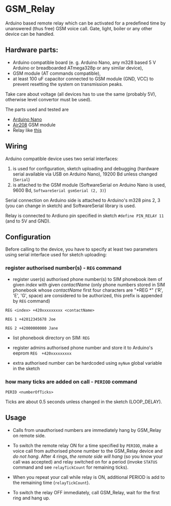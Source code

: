 # GSM_Relay
Arduino based remote relay which can be activated for a predefined time by unanswered (thus free) GSM voice call. 
Gate, light, boiler or any other device can be handled.

## Hardware parts:

- Arduino compatible board (e. g.  Arduino Nano, any m328 based 5 V Arduino or breadboarded ATmega328p or any similar device), 
- GSM module (AT commands compatible),
- at least 100 uF capacitor connected to  GSM module (GND, VCC) to prevent resetting the system on transmission peaks.

Take care about voltage (all devices has to use the same (probably 5V), otherwise level convertor must be used). 

The parts used and tested are
- [Arduino Nano](http://store.arduino.cc/products/arduino-nano)
- [Air208](https://fccid.io/2AEGG-AIR208/User-Manual/User-Manual-3829903) GSM module
- Relay like [this](https://arduinogetstarted.com/tutorials/arduino-relay)



## Wiring 
Arduino compatible device uses two serial interfaces: 
1. is used for configuration, sketch uploading and debugging (hardware serial available via USB on Arduino Nano), 19200 Bd unless changed (`Serial`)
2. is attached to the GSM module (SoftwareSerial on Arduino Nano is used, 9600 Bd, `SoftwareSerial gsmSerial (2, 3)`)
 
Serial connection on Arduino side is attached to Arduino's m328 pins 2, 3 (you can change in sketch) and SoftwareSerial library is used. 

Relay is connected to Ardiuno pin specified in sketch `#define PIN_RELAY 11` (and to 5V and GND).



## Configuration
Before calling to the device, you have to specify at least two parameters using serial interface used for sketch uploading:

### register authorised number(s) -  `REG` command

- register user(s)  authorised phone number(s) to SIM phonebook item of given *index* with given *contactName* (only phone numbers stored in SIM phonebook whose *contactName*  first four characters are  "*REG *" ('R', 'E', 'G', space) are considered to be authorized, this prefix is appended by `REG` command)

`REG <index> +420xxxxxxxxx <contactName>`

`REG 1 +42012345678 Joe`

`REG 2 +42000000000 Jane`

- list phonebook directory on SIM:
`REG` 

- register admins authorised phone number and store it to Arduino's eeprom 
`REG  +420xxxxxxxxx`

- extra authorised number can be hardcoded using `myNum` global variable in the sketch
        

### how many ticks are added on call - `PERIOD` command

`PERID <numberOfTicks>`

Ticks are about 0.5 seconds unless changed in the sketch (LOOP_DELAY).


 ## Usage


- Calls from unauthorised numbers are immediately hang by GSM_Relay on remote side.


- To switch the remote relay ON for a time specified by `PERIOD`, make a voice call from authorised phone number to the GSM_Relay device and *do not hang*. 
After 4 rings, *the remote side will hang* (so you know your call was accepted) and relay switched on for a period (invoke `STATUS` command and see `relayTickCount` for remaining ticks).

- When you repeat your call while relay is ON, additional PERIOD is add to the remaining time (`relayTickCount`).

- To switch the relay OFF immediately, call GSM_Relay, wait for the first ring and hang up.







